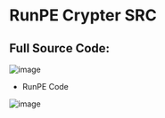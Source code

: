 # RunPE Crypter SRC

## Full Source Code:


![image](https://github.com/M6YR/RunPE-Crypter-SRC/assets/117858901/e86d8dda-22fa-44ef-b52c-9ed5ff60e3da)

- RunPE Code

![image](https://github.com/M6YR/RunPE-Crypter-SRC/assets/117858901/d7555c67-06b4-4cf6-ba98-135ae0b172e9)
